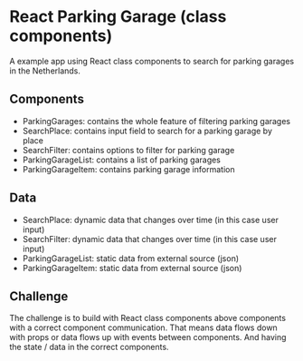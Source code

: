 # React Parking Garage (class components)

A example app using React class components to search for parking garages in the Netherlands.

## Components

- ParkingGarages: contains the whole feature of filtering parking garages
- SearchPlace: contains input field to search for a parking garage by place
- SearchFilter: contains options to filter for parking garage
- ParkingGarageList: contains a list of parking garages
- ParkingGarageItem: contains parking garage information

## Data

- SearchPlace: dynamic data that changes over time (in this case user input)
- SearchFilter: dynamic data that changes over time (in this case user input)
- ParkingGarageList: static data from external source (json)
- ParkingGarageItem: static data from external source (json)

## Challenge

The challenge is to build with React class components above components with a correct component communication.
That means data flows down with props or data flows up with events between components.
And having the state / data in the correct components.